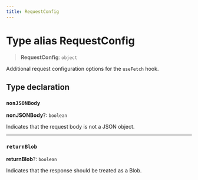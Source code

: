 ```yaml
---
title: RequestConfig
---
```


# Type alias RequestConfig

> **RequestConfig**: `object`

Additional request configuration options for the `useFetch` hook.

## Type declaration

### `nonJSONBody`

**nonJSONBody**?: `boolean`

Indicates that the request body is not a JSON object.

***

### `returnBlob`

**returnBlob**?: `boolean`

Indicates that the response should be treated as a Blob.
